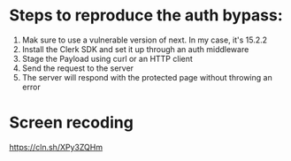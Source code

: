 # Steps to reproduce the auth bypass:

1. Mak sure to use a vulnerable version of next. In my case, it's 15.2.2
2. Install the Clerk SDK and set it up through an auth middleware
3. Stage the Payload using curl or an HTTP client
4. Send the request to the server
5. The server will respond with the protected page without throwing an error

# Screen recoding
https://cln.sh/XPy3ZQHm

